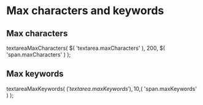 Max characters and keywords
===============


Max characters
--------------

textareaMaxCharacters( $( 'textarea.maxCharacters' ), 200, $( 'span.maxCharacters' ) );


Max keywords
--------------

textareaMaxKeywords( $( 'textarea.maxKeywords' ), 10 ,$( 'span.maxKeywords' ) );
